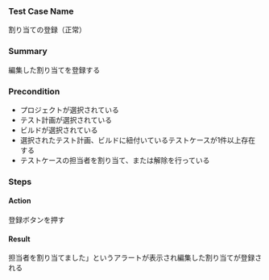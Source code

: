 ### Test Case Name
割り当ての登録（正常）

### Summary
編集した割り当てを登録する

### Precondition
* プロジェクトが選択されている
* テスト計画が選択されている
* ビルドが選択されている
* 選択されたテスト計画、ビルドに紐付いているテストケースが1件以上存在する
* テストケースの担当者を割り当て、または解除を行っている

### Steps

#### Action
登録ボタンを押す
#### Result
担当者を割り当てました」というアラートが表示され編集した割り当てが登録される
